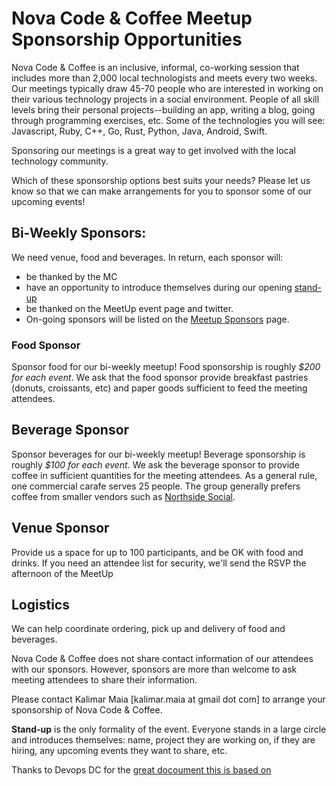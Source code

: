 # Nova Code & Coffee Meetup Sponsorship Opportunities


Nova Code & Coffee is an inclusive, informal, co-working session that includes more than 2,000 local technologists and meets every two weeks. Our meetings typically draw 45-70 people who are interested in working on their various technology projects in a social environment. People of all skill levels bring their personal projects--building an app, writing a blog, going through programming exercises, etc. Some of the technologies you will see: Javascript, Ruby, C++, Go, Rust, Python, Java, Android, Swift.

Sponsoring our meetings is a great way to get involved with the local technology community.

Which of these sponsorship options best suits your needs? Please let us know so that we can make arrangements for you to sponsor some of our upcoming events!

## Bi-Weekly Sponsors:

We need venue, food and beverages. In return, each sponsor will:

  * be thanked by the MC
  * have an opportunity to introduce themselves during our opening <a href="#standup">stand-up</a>
  * be thanked on the MeetUp event page and twitter.
  * On-going sponsors will be listed on the [Meetup Sponsors](https://www.meetup.com/NoVA-Code-Coffee/sponsors/) page.

### Food Sponsor

Sponsor food for our bi-weekly meetup!  Food sponsorship is roughly *$200 for each event*. We ask that the food sponsor provide breakfast pastries (donuts, croissants, etc) and paper goods sufficient to feed the meeting attendees.  

## Beverage Sponsor

Sponsor beverages for our bi-weekly meetup!  Beverage sponsorship is roughly *$100 for each event*.  We ask the beverage sponsor to provide coffee in sufficient quantities for the meeting attendees.  As a general rule, one commercial carafe serves 25 people. The group generally prefers coffee from smaller vendors such as [Northside Social](http://northsidesocialarlington.com/).  
  
## Venue Sponsor

Provide us a space for up to 100 participants, and be OK with food and drinks. If you need an attendee list for security, we'll send the RSVP the afternoon of the MeetUp

## Logistics

We can help coordinate ordering, pick up and delivery of food and beverages.

Nova Code & Coffee does not share contact information of our attendees with our sponsors.  However, sponsors are more than welcome to ask meeting attendees to share their information.

Please contact Kalimar Maia [kalimar.maia at gmail dot com] to arrange your sponsorship of Nova Code & Coffee.

<a name="standup"/>**Stand-up** is the only formality of the event. Everyone stands in a large circle and introduces
themselves: name, project they are working on, if they are hiring, any upcoming events they want to share, etc.


Thanks to Devops DC for the [great docoument this is based on](https://github.com/devopsdc/devopsdc/blob/master/sponsor_info.md)
